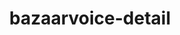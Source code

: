 ---
title: bazaarvoice-detail
image: images/slides/bazaarvoice-detail.jpg
width: 2500
height: 1406
---